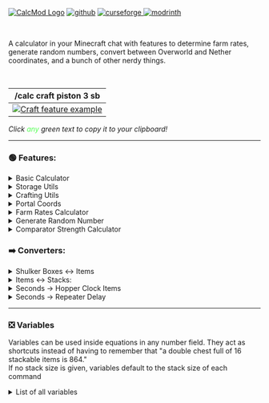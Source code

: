 
[![CalcMod Logo](https://i.ibb.co/gWjwWXv/calcmodsmall.png)](https://letmegooglethat.com/?q=a+calculator+in+your+chat+with+shortcuts+designed+for+minecraft!!!!!!!!!!!!!!!!!!!!!!)  [![github](https://cdn.jsdelivr.net/npm/@intergrav/devins-badges@3/assets/compact-minimal/available/github_vector.svg)](https://github.com/js802025/calcmod)  [![curseforge](https://cdn.jsdelivr.net/npm/@intergrav/devins-badges@3/assets/compact-minimal/available/curseforge_vector.svg) 
](https://www.curseforge.com/minecraft/mc-mods/calcmod) [![modrinth](https://cdn.jsdelivr.net/npm/@intergrav/devins-badges@3/assets/compact-minimal/available/modrinth_vector.svg)](https://modrinth.com/mod/calcmod)


<br>

A calculator in your Minecraft chat with features to determine farm rates, generate random numbers, convert between Overworld and Nether coordinates, and a bunch of other nerdy things.


<br>  


| /calc craft piston 3 sb                                                                            |
|----------------------------------------------------------------------------------------------------|
| [![Craft feature example](https://i.ibb.co/2yyZT55/final.png)](https://i.ibb.co/6Yw0NsC/giphy.gif) |

<i>Click <font color=#55ff55>any</font> green text to copy it to your clipboard!</i>

___

### 🟢 Features:


<details>
<summary>Basic Calculator</summary>

Functions like a simple calculator with some handy variables. To see a list of variables run /calc variables.

>Usage: ```/calc <expression>```
</details>



<details>
<summary>Storage Utils</summary>

Calculates the number of needed item sorters given a rate of items per hour *(can be in expression form)*. Additional input for multiple times hopper speed sorters, and a separate command for Allay based non-stackable sorters.

>Usage: ```/calc storage <itemsperhour>```  
>Usage: ```/calc storage <timesHopperSpeed> <itemsperhour> ```  
>Usage: ```/calc allaystorage <itemsperhour>```
</details>   



<details>
<summary>Crafting Utils</summary>

Given a desired item and the quantity to be crafted, returns the amounts of the items needed to craft the amount of the desired item.

>Usage: ```/calc craft <item> <amount>```
</details>



<details>
<summary>Portal Coords</summary>

Given a block position returns the other dimension's corresponding coordinates. If no coordinates are given, command assumes current player position.

>Usage: ```/calc nether <x> <y> <z>```  
>Usage: ```/calc overworld <x> <y> <z>```
</details>



<details>
<summary>Farm Rates Calculator</summary>

Given a number of items and afk time in seconds *(can be in expression form)*, returns the number of items per hour.

>Usage: ```/calc rates <numberofitems> <time(seconds)>```
</details>



<details>
<summary>Generate Random Number</summary>

Given a maximum and/or minimum value, returns a random number between those values (inclusive). If just a maximum value is entered, picks a random number from 0 to the max value (inclusive).

>Usage:```/calc random <max>```  
>Usage: ```/calc random minmax <min> <max>```
</details>



<details>
<summary>Comparator Strength Calculator</summary>

Given a container and a desired comparator signal strength, returns the number of items needed to achieve that signal strength.

>Usage: ```/calc signaltoitems <container> <signalstrength>```
</details> 


### ➡️ Converters:

<details>
<summary>Shulker Boxes ↔ Items</summary>

Given a number of full Shulker Boxes *(can be in expression form)*, returns the number of items, or vice versa.

>Usage: ```/calc itemtosb <numberofitems>```  
>Usage: ```/calc sbtoitem <numberofsbs>```
</details>



<details>
<summary>Items ↔ Stacks:</summary>

Given a number of items *(can be in expression form)*, returns the number of stacks and remainder items, or vice versa.

>Usage: ```/calc itemtostack <numberofitems>```  
>Usage: ```/calc stacktoitem <numberofstacks>```
</details>



<details>
<summary>Seconds → Hopper Clock Items</summary>

Given a number of seconds *(can be in expression form)*, returns the number of items needed in a hopper clock to achieve that time.

>Usage: ```/calc secondstohopperclock <seconds>```
</details>


<details>
<summary>Seconds → Repeater Delay</summary>

Given a number of seconds *(can be in expression form)*, returns the number of repeaters and their delay.

> Usage: ```/calc secondstorepeater <seconds>```
</details>

---

### ❎ Variables

Variables can be used inside equations in any number field. They act as shortcuts instead of having to remember that "a double chest full of 16 stackable items is 864."   
If no stack size is given, variables default to the stack size of each command


<details>
<summary>List of all variables</summary>

| **Name** | **Value**      |
|----------|----------------|
| dub      | 3456 (default) |
| dub64    | 3456           |
| dub16    | 864            |
| dub1     | 54             |
| sb       | 1728 (default) |
| sb64     | 1728           |
| sb16     | 432            |
| sb1      | 27             |
| stack    | 64 (default)   |
| stack64  | 64             |
| stack16  | 16             |
| stack1   | 1              |
| min      | 60             |
| hour     | 3600           |
</details>

<br>